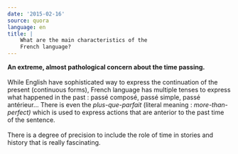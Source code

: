 ```yaml
---
date: '2015-02-16'
source: quora
language: en
title: |
    What are the main characteristics of the
    French language?
---
```


**An extreme, almost pathological concern about the time passing.**\
\
While English have sophisticated way to express the continuation of the
present (continuous forms), French language has multiple tenses to
express what happened in the past : passé composé, passé simple, passé
antérieur\... There is even the *plus-que-parfait* (literal meaning :
*more-than-perfect)* which is used to express actions that are anterior
to the past time of the sentence.\
\
There is a degree of precision to include the role of time in stories
and history that is really fascinating.
